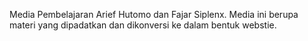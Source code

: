 Media Pembelajaran Arief Hutomo dan Fajar Siplenx. Media ini berupa materi yang dipadatkan dan dikonversi ke dalam bentuk webstie.
